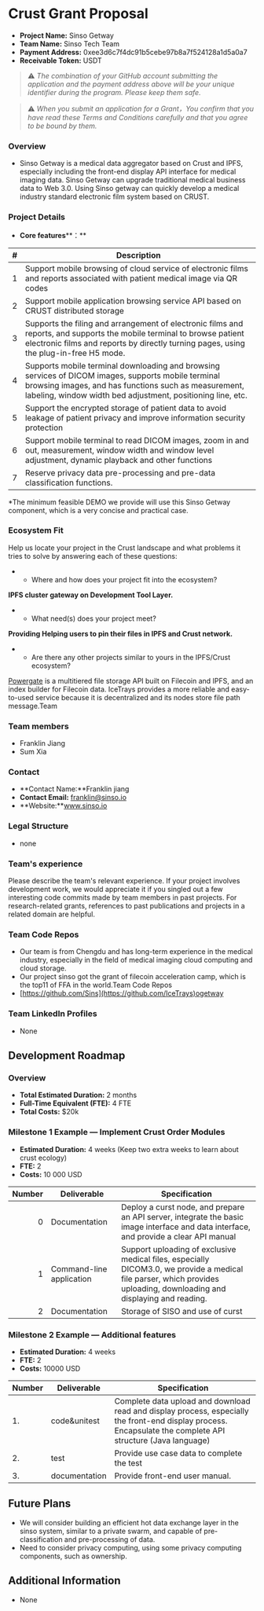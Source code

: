# Crust Grant Proposal

* **Project Name:** Sinso Getway 
* **Team Name:** Sinso Tech Team
* **Payment Address:** 0xee3d6c7f4dc91b5cebe97b8a7f524128a1d5a0a7
* **Receivable Token:** USDT

> ⚠️ *The combination of your GitHub account submitting the application and the payment address above will be your unique identifier during the program. Please keep them safe.*

> ⚠️ *When you submit an application for a Grant，You confirm that you have read these Terms and Conditions carefully and that you agree to be bound by them.*

### Overview

  * Sinso Getway is a medical data aggregator based on Crust and IPFS, especially including the front-end display API interface for medical imaging data. Sinso Getway can upgrade traditional medical business data to Web 3.0. Using Sinso getway can quickly develop a medical industry standard electronic film system based on CRUST. 

### Project Details 
*  **Core features****：**

  | **#** | **Description**                                              |
  | ----- | ------------------------------------------------------------ |
  | 1     | Support mobile browsing of cloud  service of electronic films and reports associated with patient medical image  via QR codes |
  | 2     | Support mobile application browsing  service API based on CRUST distributed storage |
  | 3     | Supports the filing and arrangement of  electronic films and reports, and supports the mobile terminal to browse  patient electronic films and reports by directly turning pages, using the  plug-in-free H5 mode. |
  | 4     | Supports mobile terminal downloading  and browsing services of DICOM images, supports mobile terminal browsing  images, and has functions such as measurement, labeling, window width bed  adjustment, positioning line, etc. |
  | 5     | Support the encrypted storage of  patient data to avoid leakage of patient privacy and improve information  security protection |
  | 6     | Support  mobile terminal to read DICOM images, zoom in and out, measurement, window  width and window level adjustment, dynamic playback and other functions |
  | 7     | Reserve  privacy data pre-processing and pre-data classification functions. |

  *The minimum feasible DEMO we provide will use this Sinso Getway component, which is a very concise and practical case.

### Ecosystem Fit 

Help us locate your project in the Crust landscape and what problems it tries to solve by answering each of these questions:

- - Where and how does your      project fit into the ecosystem?

**IPFS cluster gateway on Development Tool Layer.**

- - What need(s) does your project      meet?

**Providing Helping users to pin their files in IPFS and Crust network.**

- - Are there any other projects      similar to yours in the IPFS/Crust ecosystem?

[Powergate](https://github.com/textileio/powergate) is a multitiered file storage API built on Filecoin and IPFS, and an index builder for Filecoin data. IceTrays provides a more reliable and easy-to-used service because it is decentralized and its nodes store file path message.Team

### Team members
* Franklin Jiang 
* Sum Xia	

### Contact
* **Contact Name:**Franklin jiang
* **Contact Email:** franklin@sinso.io
* **Website:**www.sinso.io

### Legal Structure 
* none 

### Team's experience
Please describe the team's relevant experience. If your project involves development work, we would appreciate it if you singled out a few interesting code commits made by team members in past projects. For research-related grants, references to past publications and projects in a related domain are helpful. 

### Team Code Repos
* Our team is from Chengdu and has long-term experience in the medical industry, especially in the field of medical imaging cloud computing and cloud storage.
* Our project sinso got the grant of filecoin acceleration camp, which is the top11 of FFA in the world.Team Code Repos
* [https://github.com/Sins](https://github.com/IceTrays)ogetway

### Team LinkedIn Profiles
* None

## Development Roadmap

### Overview
* **Total Estimated Duration:** 2 months
* **Full-Time Equivalent (FTE):**  4 FTE
* **Total Costs:** $20k

### Milestone 1 Example — Implement Crust Order Modules 
* **Estimated Duration:** 4 weeks (Keep two extra weeks      to learn about crust ecology)
* **FTE:**  2
* **Costs:** 10 000 USD

| Number | Deliverable              | Specification                                                |
| -----: | ------------------------ | ------------------------------------------------------------ |
|      0 | Documentation            | Deploy a curst node, and prepare an API server, integrate the basic image  interface and data interface, and provide a clear API manual |
|      1 | Command-line application | Support uploading of exclusive medical files, especially DICOM3.0, we  provide a medical file parser, which provides uploading, downloading and  displaying and reading. |
|      2 | Documentation            | Storage of SISO and use of curst |



### Milestone 2 Example — Additional features

* **Estimated Duration:** 4 weeks
* **FTE:**  2
* **Costs:** 10000 USD

| **Number** | **Deliverable** | **Specification**                                            |
| ---------- | --------------- | ------------------------------------------------------------ |
| 1.         | code&unitest    | Complete data upload and download read and display process, especially  the front-end display process. Encapsulate the complete API structure (Java  language) |
| 2.         | test            | Provide use case data to complete the test                   |
| 3.         | documentation   | Provide front-end user manual.                               |




## Future Plans

- We will consider building an efficient hot data exchange layer in the sinso system, similar to a private swarm, and capable of pre-classification and pre-processing of data.
- Need to consider privacy computing, using some privacy computing components, such as ownership.


## Additional Information 

* None

